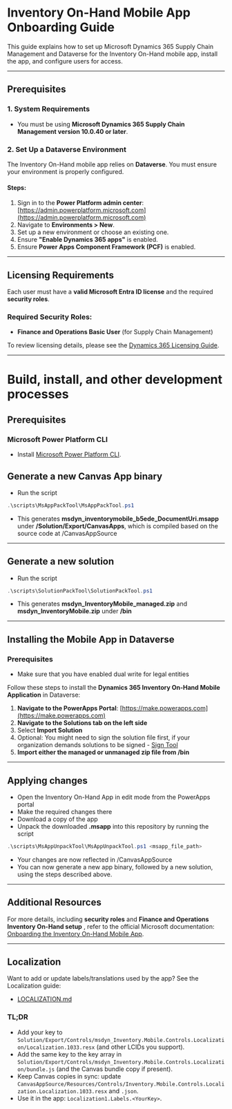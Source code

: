 # Inventory On-Hand Mobile App Onboarding Guide

This guide explains how to set up Microsoft Dynamics 365 Supply Chain Management and Dataverse for the Inventory On-Hand mobile app, install the app, and configure users for access.

---

## Prerequisites

### 1. System Requirements
- You must be using **Microsoft Dynamics 365 Supply Chain Management version 10.0.40 or later**.

### 2. Set Up a Dataverse Environment
The Inventory On-Hand mobile app relies on **Dataverse**. You must ensure your environment is properly configured.

#### Steps:
1. Sign in to the **Power Platform admin center**: [https://admin.powerplatform.microsoft.com](https://admin.powerplatform.microsoft.com)
2. Navigate to **Environments > New**.
3. Set up a new environment or choose an existing one.
4. Ensure **"Enable Dynamics 365 apps"** is enabled.
5. Ensure **Power Apps Component Framework (PCF)** is enabled.

---

## Licensing Requirements
Each user must have a **valid Microsoft Entra ID license** and the required **security roles**.

### Required Security Roles:
- **Finance and Operations Basic User** (for Supply Chain Management)

To review licensing details, please see the [Dynamics 365 Licensing Guide](https://go.microsoft.com/fwlink/?LinkId=866544).

---
# Build, install, and other development processes
## Prerequisites
### Microsoft Power Platform CLI
- Install [Microsoft Power Platform CLI](https://aka.ms/PowerAppsCLI).

## Generate a new Canvas App binary
- Run the script 
```powershell
.\scripts\MsAppPackTool\MsAppPackTool.ps1
```
- This generates **msdyn_inventorymobile_b5ede_DocumentUri.msapp** under **/Solution/Export/CanvasApps**, which is compiled based on the source code at /CanvasAppSource

---

## Generate a new solution
- Run the script 
```powershell
.\scripts\SolutionPackTool\SolutionPackTool.ps1
``` 
- This generates **msdyn_InventoryMobile_managed.zip** and **msdyn_InventoryMobile.zip** under **/bin**
---

## Installing the Mobile App in Dataverse

### Prerequisites
- Make sure that you have enabled dual write for legal entities

Follow these steps to install the **Dynamics 365 Inventory On-Hand Mobile Application** in Dataverse:

1. **Navigate to the PowerApps Portal**: [https://make.powerapps.com](https://make.powerapps.com)
2. **Navigate to the Solutions tab on the left side**
3. Select **Import Solution**
4. Optional: You might need to sign the solution file first, if your organization demands solutions to be signed - [Sign Tool](https://learn.microsoft.com/en-us/dotnet/framework/tools/signtool-exe)
5. **Import either the managed or unmanaged zip file from /bin**

---

## Applying changes
- Open the Inventory On-Hand App in edit mode from the PowerApps portal
- Make the required changes there
- Download a copy of the app
- Unpack the downloaded **.msapp** into this repository by running the script
```powershell
.\scripts\MsAppUnpackTool\MsAppUnpackTool.ps1 <msapp_file_path>
```
- Your changes are now reflected in /CanvasAppSource
- You can now generate a new app binary, followed by a new solution, using the steps described above.

---

## Additional Resources
For more details, including **security roles** and **Finance and Operations Inventory On-Hand setup** , refer to the official Microsoft documentation:  
[Onboarding the Inventory On-Hand Mobile App](https://learn.microsoft.com/en-us/dynamics365/supply-chain/inventory/inventory-onhand-mobile-app).

---

## Localization

Want to add or update labels/translations used by the app? See the Localization guide:

- [LOCALIZATION.md](./scripts/LocalizationSync/LOCALIZATION.md)

### TL;DR
- Add your key to `Solution/Export/Controls/msdyn_Inventory.Mobile.Controls.Localization/Localization.1033.resx` (and other LCIDs you support).
- Add the same key to the key array in `Solution/Export/Controls/msdyn_Inventory.Mobile.Controls.Localization/bundle.js` (and the Canvas bundle copy if present).
- Keep Canvas copies in sync: update `CanvasAppSource/Resources/Controls/Inventory.Mobile.Controls.Localization.Localization.1033.resx` and `.json`.
- Use it in the app: `Localization1.Labels.<YourKey>`.

